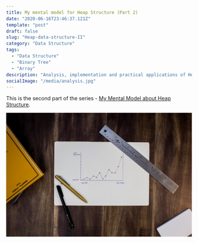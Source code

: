 ```yaml
---
title: My mental model for Heap Structure (Part 2)
date: "2020-06-16T23:46:37.121Z"
template: "post"
draft: false
slug: "Heap-data-structure-II"
category: "Data Structure"
tags:
  - "Data Structure"
  - "Binary Tree"
  - "Array"
description: "Analysis, implementation and practical applications of Heap structure."
socialImage: "/media/analysis.jpg"
---
```


This is the second part of the series - [My Mental Model about Heap Structure](/posts/Heap-data-structure).

![Pen Paper photo  by @isaacmsmith at unspash](/media/analysis.jpg)
